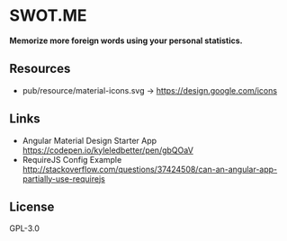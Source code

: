 # SWOT.ME
**Memorize more foreign words using your personal statistics.**

## Resources
- pub/resource/material-icons.svg -> https://design.google.com/icons

## Links
- Angular Material Design Starter App https://codepen.io/kyleledbetter/pen/gbQOaV
- RequireJS Config Example http://stackoverflow.com/questions/37424508/can-an-angular-app-partially-use-requirejs

## License
GPL-3.0
